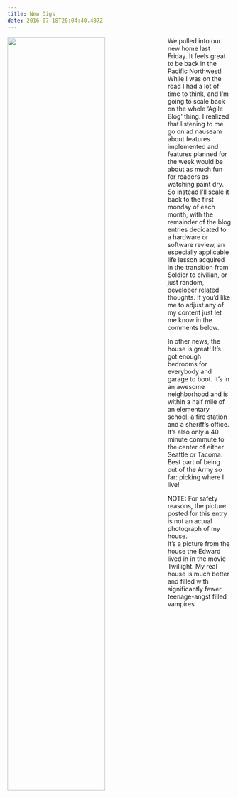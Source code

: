 ```yaml
---
title: New Digs
date: 2016-07-18T20:04:40.407Z
---
```

<img style="float: left; margin:0 2em 2em 0; width: 66%" src="/img/blog/house.jpg"/> We pulled into our new home last Friday.  It feels great to be back in the Pacific Northwest!
While I was on the road I had a lot of time to think, and I’m going to scale back on the whole ‘Agile Blog’ 
thing.  I realized that listening to me go on ad nauseam about features implemented and features planned for
the week would be about as much fun for readers as watching paint dry.  So instead I’ll scale it back to the
first monday of each month, with the remainder of the blog entries dedicated to a hardware or software review,
an especially applicable life lesson acquired in the transition from Soldier to civilian, or just random, developer 
related thoughts.  If you’d like me to adjust any of my content just let me know in the comments below.

In other news, the house is great!  It’s got enough bedrooms for everybody and garage to boot. It’s in an awesome 
neighborhood and is within a half mile of an elementary school, a fire station and a sheriff’s office.  It’s also only
a 40 minute commute to the center of either Seattle or Tacoma.  Best part of being out of the Army so far: picking 
where I live!

NOTE: For safety reasons, the picture posted for this entry is not an actual photograph of my house.\
It’s a picture from the house the Edward lived in in the movie Twillight.  My real house is much better and filled 
with significantly fewer teenage-angst filled vampires.
